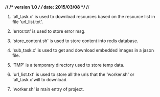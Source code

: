/********************************/
/*	version 1.0		*/
/*	date: 2015/03/08	*/
/********************************/

1. 'all_task.c' is used to download resources based on the resource list in file 'url_list.txt'.

2. 'error.txt' is used to store error msg.

3. 'store_content.sh' is used to store content into redis database.

4. 'sub_task.c' is used to get and download embedded images in a jason file.

5. 'TMP' is a temporary directory used to store temp data.

6. 'url_list.txt' is used to store all the urls that the 'worker.sh' or 'all_task.c'will to download.

7. 'worker.sh' is main entry of project.
